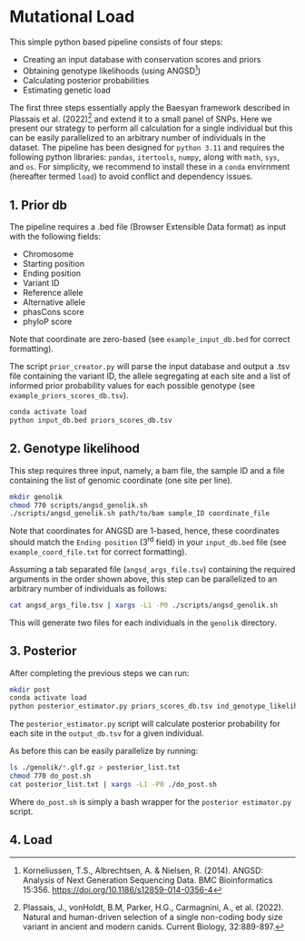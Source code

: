 # Mutational Load
This simple python based pipeline consists of four steps:

- Creating an input database with conservation scores and priors
- Obtaining genotype likelihoods (using ANGSD[^1])
- Calculating posterior probabilities
- Estimating genetic load

The first three steps essentially apply the Baesyan framework described in Plassais et al. (2022)[^2] and extend it to a small panel of SNPs. Here we present our strategy to perform all calculation for a single individual but this can be easily parallelized to an arbitrary number of individuals in the dataset. The pipeline has been designed for `python 3.11` and requires the following python libraries: `pandas`, `itertools`, `numpy`, along with `math`, `sys`, and `os`. For simplicity, we recommend to install these in a `conda` envirnment (hereafter termed `load`) to avoid conflict and dependency issues.


[^1]:Korneliussen, T.S., Albrechtsen, A. & Nielsen, R. (2014). ANGSD: Analysis of Next Generation Sequencing Data. BMC Bioinformatics 15:356. https://doi.org/10.1186/s12859-014-0356-4 
[^2]: Plassais, J., vonHoldt, B.M, Parker, H.G., Carmagnini, A., et al. (2022). Natural and human-driven selection of a single non-coding body size variant in ancient and modern canids. Current Biology, 32:889-897.

## 1. Prior db
The pipeline requires a .bed file (Browser Extensible Data format) as input with the following fields: 

- Chromosome
- Starting position
- Ending position
- Variant ID
- Reference allele
- Alternative allele
- phasCons score
- phyloP score

Note that coordinate are zero-based (see `example_input_db.bed` for correct formatting).

The script `prior_creator.py` will parse the input database and output a .tsv file containing the variant ID, the allele segregating at each site and a list of informed prior probability values for each possible genotype (see `example_priors_scores_db.tsv`). 

```sh
conda activate load
python input_db.bed priors_scores_db.tsv
```

## 2. Genotype likelihood
This step requires three input, namely, a bam file, the sample ID and a file containing the list of genomic coordinate (one site per line).

```sh
mkdir genolik
chmod 770 scripts/angsd_genolik.sh
./scripts/angsd_genolik.sh path/to/bam sample_ID coordinate_file
```
Note that coordinates for ANGSD are 1-based, hence, these coordinates should match the `Ending position` (3<sup>rd</sup> field) in your `input_db.bed` file (see `example_coord_file.txt` for correct formatting).

Assuming a tab separated file (`angsd_args_file.tsv`) containing the required arguments in the order shown above, this step can be parallelized to an arbitrary number of individuals as follows:

```sh
cat angsd_args_file.tsv | xargs -L1 -P0 ./scripts/angsd_genolik.sh
```
This will generate two files for each individuals in the `genolik` directory.

## 3. Posterior
After completing the previous steps we can run:
```sh
mkdir post
conda activate load
python posterior_estimator.py priors_scores_db.tsv ind_genotype_likelihood.glf.gz ./post/ind_posterior_file.post
```
The `posterior_estimator.py` script will calculate posterior probability for each site in the `output_db.tsv` for a given individual. 

As before this can be easily parallelize by running:
```sh
ls ./genolik/*.glf.gz > posterior_list.txt
chmod 770 do_post.sh
cat posterior_list.txt | xargs -L1 -P0 ./do_post.sh
```
Where `do_post.sh` is simply a bash wrapper for the `posterior estimator.py` script.

## 4. Load

